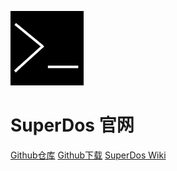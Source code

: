 ![SuperDos Logo](./icon.png)
# SuperDos 官网
[Github仓库](https://github.com/sun589/Super-Dos) [Github下载](https://github.com/sun589/Super-Dos/releases) [SuperDos Wiki](/superdos/wiki/index)

